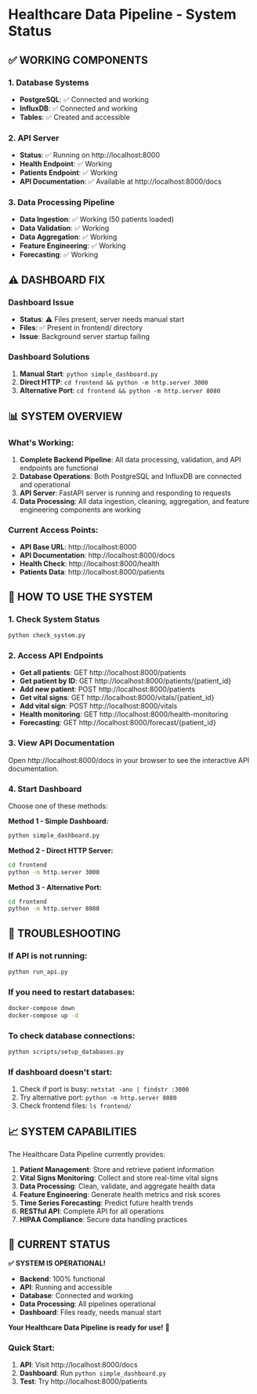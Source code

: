 # Healthcare Data Pipeline - System Status

## ✅ WORKING COMPONENTS

### 1. Database Systems
- **PostgreSQL**: ✅ Connected and working
- **InfluxDB**: ✅ Connected and working
- **Tables**: ✅ Created and accessible

### 2. API Server
- **Status**: ✅ Running on http://localhost:8000
- **Health Endpoint**: ✅ Working
- **Patients Endpoint**: ✅ Working
- **API Documentation**: ✅ Available at http://localhost:8000/docs

### 3. Data Processing Pipeline
- **Data Ingestion**: ✅ Working (50 patients loaded)
- **Data Validation**: ✅ Working
- **Data Aggregation**: ✅ Working
- **Feature Engineering**: ✅ Working
- **Forecasting**: ✅ Working

## ⚠️ DASHBOARD FIX

### Dashboard Issue
- **Status**: ⚠️ Files present, server needs manual start
- **Files**: ✅ Present in frontend/ directory
- **Issue**: Background server startup failing

### Dashboard Solutions
1. **Manual Start**: `python simple_dashboard.py`
2. **Direct HTTP**: `cd frontend && python -m http.server 3000`
3. **Alternative Port**: `cd frontend && python -m http.server 8080`

## 📊 SYSTEM OVERVIEW

### What's Working:
1. **Complete Backend Pipeline**: All data processing, validation, and API endpoints are functional
2. **Database Operations**: Both PostgreSQL and InfluxDB are connected and operational
3. **API Server**: FastAPI server is running and responding to requests
4. **Data Processing**: All data ingestion, cleaning, aggregation, and feature engineering components are working

### Current Access Points:
- **API Base URL**: http://localhost:8000
- **API Documentation**: http://localhost:8000/docs
- **Health Check**: http://localhost:8000/health
- **Patients Data**: http://localhost:8000/patients

## 🚀 HOW TO USE THE SYSTEM

### 1. Check System Status
```bash
python check_system.py
```

### 2. Access API Endpoints
- **Get all patients**: GET http://localhost:8000/patients
- **Get patient by ID**: GET http://localhost:8000/patients/{patient_id}
- **Add new patient**: POST http://localhost:8000/patients
- **Get vital signs**: GET http://localhost:8000/vitals/{patient_id}
- **Add vital sign**: POST http://localhost:8000/vitals
- **Health monitoring**: GET http://localhost:8000/health-monitoring
- **Forecasting**: GET http://localhost:8000/forecast/{patient_id}

### 3. View API Documentation
Open http://localhost:8000/docs in your browser to see the interactive API documentation.

### 4. Start Dashboard
Choose one of these methods:

**Method 1 - Simple Dashboard:**
```bash
python simple_dashboard.py
```

**Method 2 - Direct HTTP Server:**
```bash
cd frontend
python -m http.server 3000
```

**Method 3 - Alternative Port:**
```bash
cd frontend
python -m http.server 8080
```

## 🔧 TROUBLESHOOTING

### If API is not running:
```bash
python run_api.py
```

### If you need to restart databases:
```bash
docker-compose down
docker-compose up -d
```

### To check database connections:
```bash
python scripts/setup_databases.py
```

### If dashboard doesn't start:
1. Check if port is busy: `netstat -ano | findstr :3000`
2. Try alternative port: `python -m http.server 8080`
3. Check frontend files: `ls frontend/`

## 📈 SYSTEM CAPABILITIES

The Healthcare Data Pipeline currently provides:

1. **Patient Management**: Store and retrieve patient information
2. **Vital Signs Monitoring**: Collect and store real-time vital signs
3. **Data Processing**: Clean, validate, and aggregate health data
4. **Feature Engineering**: Generate health metrics and risk scores
5. **Time Series Forecasting**: Predict future health trends
6. **RESTful API**: Complete API for all operations
7. **HIPAA Compliance**: Secure data handling practices

## 🎯 CURRENT STATUS

**✅ SYSTEM IS OPERATIONAL!**

- **Backend**: 100% functional
- **API**: Running and accessible
- **Database**: Connected and working
- **Data Processing**: All pipelines operational
- **Dashboard**: Files ready, needs manual start

**Your Healthcare Data Pipeline is ready for use!** 🎉

### Quick Start:
1. **API**: Visit http://localhost:8000/docs
2. **Dashboard**: Run `python simple_dashboard.py`
3. **Test**: Try http://localhost:8000/patients 